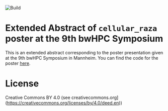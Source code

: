![Build](https://img.shields.io/github/actions/workflow/status/jonaspleyer/2023-bwHPC-Symposium-poster-cellular_raza/build.yml?style=flat-square&label=Build)

# Extended Abstract of `cellular_raza` poster at the 9th bwHPC Symposium

This is an extended abstract corresponding to the poster presentation given at the 9th bwHPC
Symposium in Mannheim.
You can find the code for the poster
[here](https://jonaspleyer.github.io/peace-of-posters/showcase/2023-10-23-bwhpc-symposium/).

# License

Creative Commons BY 4.0
(see creativecommons.org](https://creativecommons.org/licenses/by/4.0/deed.en))
